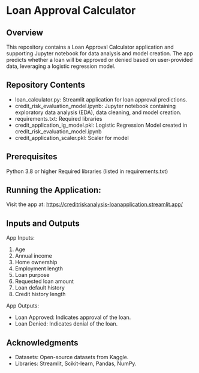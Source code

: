 # Loan Approval Calculator
## Overview
This repository contains a Loan Approval Calculator application and supporting Jupyter notebook for data analysis and model creation. The app predicts whether a loan will be approved or denied based on user-provided data, leveraging a logistic regression model.

## Repository Contents
- loan_calculator.py: Streamlit application for loan approval predictions.
- credit_risk_evaluation_model.ipynb: Jupyter notebook containing exploratory data analysis (EDA), data cleaning, and model creation.
- requirements.txt: Required libraries
- credit_application_lg_model.pkl: Logistic Regression Model created in credit_risk_evaluation_model.ipynb
- credit_application_scaler.pkl: Scaler for model 

## Prerequisites
Python 3.8 or higher
Required libraries (listed in requirements.txt)

## Running the Application:
Visit the app at: https://creditriskanalysis-loanapplication.streamlit.app/ 


## Inputs and Outputs
App Inputs:
1. Age
2. Annual income
3. Home ownership
4. Employment length
5. Loan purpose
6. Requested loan amount
7. Loan default history
8. Credit history length

App Outputs:
- Loan Approved: Indicates approval of the loan.
- Loan Denied: Indicates denial of the loan.

## Acknowledgments
- Datasets: Open-source datasets from Kaggle.
- Libraries: Streamlit, Scikit-learn, Pandas, NumPy.
